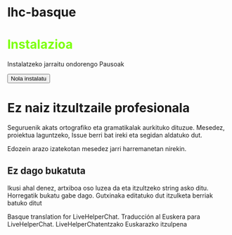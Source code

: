 # lhc-basque

<h1 style="color: rgb(124, 255, 13);">Instalazioa</h1>
Instalatzeko jarraitu ondorengo Pausoak

<button href="https://github.com/rierte12/lhc-basque/wiki/Instalazioa">Nola instalatu</button>

<h1>Ez naiz itzultzaile profesionala</h1>
Seguruenik akats ortografiko eta gramatikalak aurkituko dituzue. Mesedez, proiektua laguntzeko, Issue berri bat ireki eta segidan aldatuko dut. 

Edozein arazo izatekotan mesedez jarri harremanetan nirekin.

<h2>Ez dago bukatuta</h2>
Ikusi ahal denez, artxiboa oso luzea da eta itzultzeko string asko ditu. Horregatik bukatu gabe dago. Gutxinaka editatuko dut itzulketa berriak batuko ditut




Basque translation for LiveHelperChat. Traducción al Euskera para LiveHelperChat. LiveHelperChatentzako Euskarazko itzulpena
